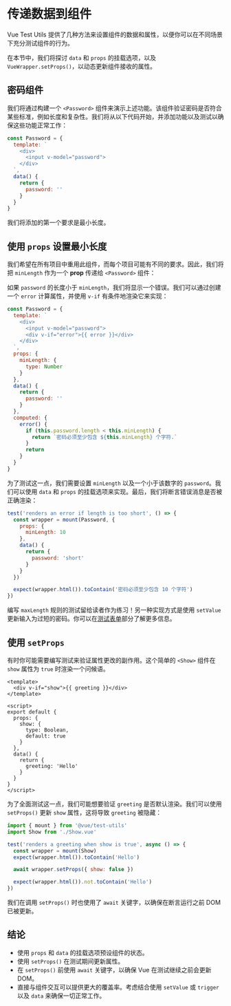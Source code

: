 # 传递数据到组件

Vue Test Utils 提供了几种方法来设置组件的数据和属性，以便你可以在不同场景下充分测试组件的行为。

在本节中，我们将探讨 `data` 和 `props` 的挂载选项，以及 `VueWrapper.setProps()`，以动态更新组件接收的属性。

## 密码组件

我们将通过构建一个 `<Password>` 组件来演示上述功能。该组件验证密码是否符合某些标准，例如长度和复杂性。我们将从以下代码开始，并添加功能以及测试以确保这些功能正常工作：

```js
const Password = {
  template: `
    <div>
      <input v-model="password">
    </div>
  `,
  data() {
    return {
      password: ''
    }
  }
}
```

我们将添加的第一个要求是最小长度。

## 使用 `props` 设置最小长度

我们希望在所有项目中重用此组件，而每个项目可能有不同的要求。因此，我们将把 `minLength` 作为一个 **prop** 传递给 `<Password>` 组件：

如果 `password` 的长度小于 `minLength`，我们将显示一个错误。我们可以通过创建一个 `error` 计算属性，并使用 `v-if` 有条件地渲染它来实现：

```js
const Password = {
  template: `
    <div>
      <input v-model="password">
      <div v-if="error">{{ error }}</div>
    </div>
  `,
  props: {
    minLength: {
      type: Number
    }
  },
  data() {
    return {
      password: ''
    }
  },
  computed: {
    error() {
      if (this.password.length < this.minLength) {
        return `密码必须至少包含 ${this.minLength} 个字符.`
      }
      return
    }
  }
}
```

为了测试这一点，我们需要设置 `minLength` 以及一个小于该数字的 `password`。我们可以使用 `data` 和 `props` 的挂载选项来实现。最后，我们将断言错误消息是否被正确渲染：

```js
test('renders an error if length is too short', () => {
  const wrapper = mount(Password, {
    props: {
      minLength: 10
    },
    data() {
      return {
        password: 'short'
      }
    }
  })

  expect(wrapper.html()).toContain('密码必须至少包含 10 个字符')
})
```

编写 `maxLength` 规则的测试留给读者作为练习！另一种实现方式是使用 `setValue` 更新输入为过短的密码。你可以在[测试表单](./forms)部分了解更多信息。

## 使用 `setProps`

有时你可能需要编写测试来验证属性更改的副作用。这个简单的 `<Show>` 组件在 `show` 属性为 `true` 时渲染一个问候语。

```vue
<template>
  <div v-if="show">{{ greeting }}</div>
</template>

<script>
export default {
  props: {
    show: {
      type: Boolean,
      default: true
    }
  },
  data() {
    return {
      greeting: 'Hello'
    }
  }
}
</script>
```

为了全面测试这一点，我们可能想要验证 `greeting` 是否默认渲染。我们可以使用 `setProps()` 更新 `show` 属性，这将导致 `greeting` 被隐藏：

```js
import { mount } from '@vue/test-utils'
import Show from './Show.vue'

test('renders a greeting when show is true', async () => {
  const wrapper = mount(Show)
  expect(wrapper.html()).toContain('Hello')

  await wrapper.setProps({ show: false })

  expect(wrapper.html()).not.toContain('Hello')
})
```

我们在调用 `setProps()` 时也使用了 `await` 关键字，以确保在断言运行之前 DOM 已被更新。

## 结论

- 使用 `props` 和 `data` 的挂载选项预设组件的状态。
- 使用 `setProps()` 在测试期间更新属性。
- 在 `setProps()` 前使用 `await` 关键字，以确保 Vue 在测试继续之前会更新 DOM。
- 直接与组件交互可以提供更大的覆盖率。考虑结合使用 `setValue` 或 `trigger` 以及 `data` 来确保一切正常工作。
